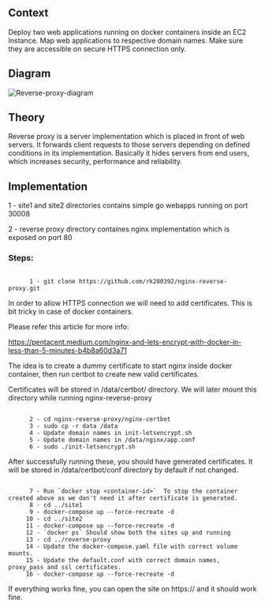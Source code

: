 ## Context

Deploy two web applications running on docker containers inside an EC2 Instance. Map web applications to respective domain names. Make sure they are accessible on secure HTTPS connection only.

## Diagram

![Reverse-proxy-diagram](https://user-images.githubusercontent.com/43488291/189527405-d892f904-32b4-4be8-8432-846bcb5058ff.png)

## Theory

Reverse proxy is a server implementation which is placed in front of web servers. It forwards client requests to those servers depending on defined conditions in its implementation. Basically it hides servers from end users, which increases security, performance and reliability.

## Implementation

   1 - site1 and site2 directories contains simple go webapps running on port 30008

   2 - reverse proxy directory containes nginx implementation which is exposed on port 80

###   Steps:

```shell
   
      1 - git clone https://github.com/rk280392/nginx-reverse-proxy.git

```

In order to allow HTTPS connection we will need to add certificates. This is bit tricky in case of docker containers.

Please refer this article for more info:

https://pentacent.medium.com/nginx-and-lets-encrypt-with-docker-in-less-than-5-minutes-b4b8a60d3a71

The idea is to create a dummy certificate to start nginx inside docker container, then run certbot to create new valid certificates.

Certificates will be stored in /data/certbot/ directory. We will later mount this directory while running nginx-reverse-proxy

```shell

      2 - cd nginx-reverse-proxy/nginx-certbot
      3 - sudo cp -r data /data
      4 - Update domain names in init-letsencrypt.sh
      5 - Update domain names in /data/nginx/app.conf
      6 - sudo ./init-letsencrypt.sh
```

After successfully running these, you should have generated certificates. It will be stored in /data/certbot/conf directory by default if not changed.

```shell

      7 - Run `docker stop <container-id>`  To stop the container created above as we don't need it after certificate is generated. 
      8 - cd ../site1
      9 - docker-compose up --force-recreate -d
     10 - cd ../site2
     11 - docker-compose up --force-recreate -d
     12 - `docker ps` Should show both the sites up and running
     13 - cd ../reverse-proxy
     14 - Update the docker-compose.yaml file with correct volume mounts.
     15 - Update the default.conf with correct domain names, proxy_pass and ssl certificates.
     16 - docker-compose up --force-recreate -d
```

If everything works fine, you can open the site on https://<domain-name> and it should work fine.
